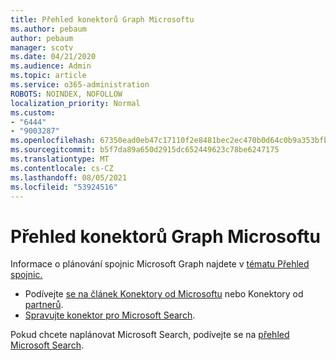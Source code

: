 ```yaml
---
title: Přehled konektorů Graph Microsoftu
ms.author: pebaum
author: pebaum
manager: scotv
ms.date: 04/21/2020
ms.audience: Admin
ms.topic: article
ms.service: o365-administration
ROBOTS: NOINDEX, NOFOLLOW
localization_priority: Normal
ms.custom:
- "6444"
- "9003287"
ms.openlocfilehash: 67350ead0eb47c17110f2e8481bec2ec470b0d64c0b9a353bfbeeebb0a04d83a
ms.sourcegitcommit: b5f7da89a650d2915dc652449623c78be6247175
ms.translationtype: MT
ms.contentlocale: cs-CZ
ms.lasthandoff: 08/05/2021
ms.locfileid: "53924516"
---
```

# <a name="overview-of-microsoft-graph-connectors"></a>Přehled konektorů Graph Microsoftu

Informace o plánování spojnic Microsoft Graph najdete v [tématu Přehled spojnic.](https://docs.microsoft.com/microsoftsearch/connectors-overview)

- Podívejte [se na článek Konektory od Microsoftu](https://docs.microsoft.com/microsoftsearch/connectors-gallery#Microsoft) nebo Konektory od  [partnerů](https://docs.microsoft.com/microsoftsearch/connectors-gallery#Partners).
- [Spravujte konektor pro Microsoft Search](https://docs.microsoft.com/microsoftsearch/manage-connector).

Pokud chcete naplánovat Microsoft Search, podívejte se na [přehled Microsoft Search](https://docs.microsoft.com/microsoftsearch/overview-microsoft-search).
